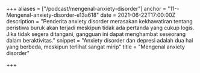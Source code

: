 +++
aliases = ["/podcast/mengenal-anxiety-disorder"]
anchor = "11--Mengenal-anxiety-disorder-e13a618"
date = 2021-06-22T17:00:00Z
description = "Penderita anxiety disorder merasakan kekhawatiran tentang peristiwa buruk akan terjadi meskipun tidak ada pertanda yang cukup logis. Jika tidak segera ditangani, gangguan ini dapat menghambat seseorang dalam beraktivitas."
snippet = "Anxiety disorder dan depresi adalah dua hal yang berbeda, meskipun terlihat sangat mirip"
title = "Mengenal anxiety disorder"

+++
